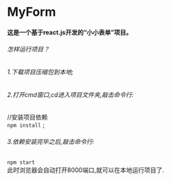 # MyForm
#### 这是一个基于react.js开发的“小小表单”项目。
###### 怎样运行项目？
###### 1.下载项目压缩包到本地;
###### 2.打开cmd窗口,cd进入项目文件夹,敲击命令行:
//安装项目依赖<br/>
`npm install`   ;
###### 3.依赖安装完毕之后,敲击命令行:
`npm start` <br/>
此时浏览器会自动打开8000端口,就可以在本地运行项目了.
